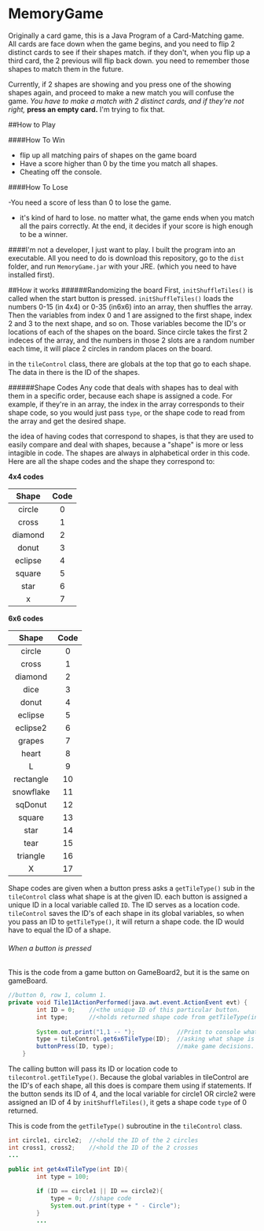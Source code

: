 # MemoryGame

Originally a card game, this is a Java Program of a Card-Matching game.  
All cards are face down when the game begins, and you need to flip 2 distinct cards to see if their shapes match.  if they don't, when you flip up a third card, the 2 previous will flip back down.  you need to remember those shapes to match them in the future.

Currently, if 2 shapes are showing and you press one of the showing shapes again, and proceed to make a new match you will confuse the game.  *You have to make a match with 2 distinct cards, and if they're not right,* **press an empty card.**
I'm trying to fix that.


##How to Play

####How To Win

- flip up all matching pairs of shapes on the game board
- Have a score higher than 0 by the time you match all shapes.
- Cheating off the console.

####How To Lose

-You need a score of less than 0 to lose the game.
- it's kind of hard to lose. no matter what, the game ends when you match all the pairs correctly.  At the end, it decides if your score is high enough to be a winner.  

####I'm not a developer, I just want to play.
I built the program into an executable.  All you need to do is download this repository, go to the `dist` folder, and run `MemoryGame.jar` 
with your JRE. (which you need to have installed first).


##How it works
######Randomizing the board
First, `initShuffleTiles()` is called when the start button is pressed. `initShuffleTiles()` loads the numbers 0-15 (in 4x4) or 0-35 (in6x6) into an array, then shuffles the array.  Then the variables from index 0 and 1 are assigned to the first shape, index 2 and 3 to the next shape, and so on.  Those variables become the ID's or locations of each of the shapes on the board.  Since circle takes the first 2 indeces of the array, and the numbers in those 2 slots are a random number each time,  it will place 2 circles in random places on the board.

in the `tileControl` class, there are globals at the top that go to each shape.  The data in there is the ID of the shapes.

######Shape Codes
Any code that deals with shapes has to deal with them in a specific order, because each shape is assigned a code.  For example, if they're in an array, the index in the array corresponds to their shape code, so you would just pass `type`, or the shape code to read from the array and get the desired shape.

the idea of having codes that correspond to shapes, is that they are used to easily compare and deal with shapes, because a "shape" is more or less intagible in code. The shapes are always in alphabetical order in this code. Here are all the shape codes and the shape they correspond to:

**4x4 codes**

| **Shape**     | **Code**      |
|:-------------:|:-------------:| 
| circle        | 0             |
| cross         | 1             |
| diamond       | 2             |
| donut         | 3             |
| eclipse       | 4             |
| square        | 5             |
| star          | 6             |
| x             | 7             |
 
 **6x6 codes**

| **Shape**     | **Code**      |
|:-------------:|:-------------:| 
| circle        | 0             |
| cross         | 1             |
| diamond       | 2             |
| dice          | 3             |
| donut         | 4             |
| eclipse       | 5             |
| eclipse2      | 6             |
| grapes        | 7             |
| heart         | 8             |
| L             | 9             |
| rectangle     | 10            |
| snowflake     | 11            |
| sqDonut       | 12            |
| square        | 13            |
| star          | 14            |
| tear          | 15            |
| triangle      | 16            |
| X             | 17            |

Shape codes are given when a button press asks a `getTileType()` sub in the `tileControl` class what shape is at the given ID. each button is assigned a unique ID in a local variable called `ID`. The ID serves as a location code. `tileControl` saves the ID's of each shape in its global variables, so when you pass an ID to `getTileType()`, it will return a shape code.  the ID would have to equal the ID of a shape.


###### When a button is pressed

This is the code from a game button on GameBoard2, but it is the same on gameBoard.
```java
//button 0, row 1, column 1.
private void Tile11ActionPerformed(java.awt.event.ActionEvent evt) {                                       
        int ID = 0;    //<the unique ID of this particular button.
        int type;      //<holds returned shape code from getTileType(int ID).
                
        System.out.print("1,1 -- ");            //Print to console what button this is.
        type = tileControl.get6x6TileType(ID);  //asking what shape is at this button.
        buttonPress(ID, type);                  //make game decisions.
    }                                      
 ```
The calling button will pass its ID or location code to `tilecontrol.getTileType()`. Because the global variables in tileControl are the ID's of each shape, all this does is compare them using if statements.  If the button sends its ID of 4, and the local variable for circle1 OR circle2 were assigned an ID of 4 by `initShuffleTiles()`, it gets a shape code `type` of 0 returned.

This is code from the `getTileType()` subroutine in the `tileControl` class.
```java
int circle1, circle2;  //<hold the ID of the 2 circles
int cross1, cross2;    //<hold the ID of the 2 crosses
...

public int get4x4TileType(int ID){
        int type = 100;
        
        if (ID == circle1 || ID == circle2){
            type = 0;  //shape code
            System.out.print(type + " - Circle");
        }
        ...
```
